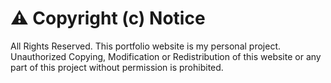 # ⚠️ Copyright (c) Notice
All Rights Reserved. 
This portfolio website is my personal project.  
Unauthorized Copying, Modification or Redistribution of this website or any part of this project without permission is prohibited.  
